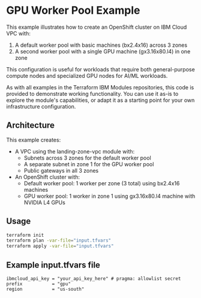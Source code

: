 # GPU Worker Pool Example

This example illustrates how to create an OpenShift cluster on IBM Cloud VPC with:
1. A default worker pool with basic machines (bx2.4x16) across 3 zones
2. A second worker pool with a single GPU machine (gx3.16x80.l4) in one zone

This configuration is useful for workloads that require both general-purpose compute nodes and specialized GPU nodes for AI/ML workloads.

As with all examples in the Terraform IBM Modules repositories, this code is provided to demonstrate working functionality. You can use it as-is to explore the module's capabilities, or adapt it as a starting point for your own infrastructure configuration.

## Architecture

This example creates:
- A VPC using the landing-zone-vpc module with:
  - Subnets across 3 zones for the default worker pool
  - A separate subnet in zone 1 for the GPU worker pool
  - Public gateways in all 3 zones
- An OpenShift cluster with:
  - Default worker pool: 1 worker per zone (3 total) using bx2.4x16 machines
  - GPU worker pool: 1 worker in zone 1 using gx3.16x80.l4 machine with NVIDIA L4 GPUs

## Usage

```bash
terraform init
terraform plan -var-file="input.tfvars"
terraform apply -var-file="input.tfvars"
```

## Example input.tfvars file

```hcl
ibmcloud_api_key = "your_api_key_here" # pragma: allowlist secret
prefix           = "gpu"
region           = "us-south"
```
